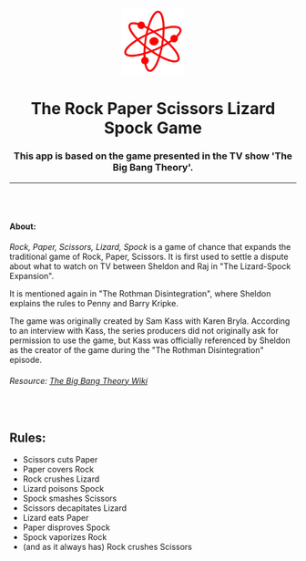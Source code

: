<p align="center" dir="auto">
<a rel="noopener noreferrer" href="https://github.com/esthevlana/rock_paper_scissor_lizard_spock_game" target="_blank">
<img src="./public/docs/assets/bbt_atom.png" width="110" style="max-width: 100%;"> </a> </p>
<h1 align="center" dir="auto"><strong>The Rock Paper Scissors Lizard Spock Game</strong></h1>
<h3 align="center" dir="auto">This app is based on the game presented in the TV show 'The Big Bang Theory'.</h3>
<hr>
<br>
<br>
<h4><strong>About:</strong></h4>
<p><em>Rock, Paper, Scissors, Lizard, Spock</em> is a game of chance that expands the traditional game of Rock, Paper, Scissors. It is first used to settle a dispute about what to watch on TV between Sheldon and Raj in "The Lizard-Spock Expansion".</p>
<p>It is mentioned again in "The Rothman Disintegration", where Sheldon explains the rules to Penny and Barry Kripke.</p>
<p>The game was originally created by Sam Kass with Karen Bryla. According to an interview with Kass, the series producers did not originally ask for permission to use the game, but Kass was officially referenced by Sheldon as the creator of the game during the "The Rothman Disintegration" episode.</p>
<h6>Resource: <a href="https://bigbangtheory.fandom.com/wiki/Rock,_Paper,_Scissors,_Lizard,_Spock" targed="_blank">The Big Bang Theory Wiki</a></h6>
<br>
<h2><strong>Rules:</strong></h2>
<ul>
  <li>Scissors cuts Paper</li>
  <li>Paper covers Rock</li>
  <li>Rock crushes Lizard</li>
  <li>Lizard poisons Spock</li>
  <li>Spock smashes Scissors</li>
  <li>Scissors decapitates Lizard</li>
  <li>Lizard eats Paper</li>
  <li>Paper disproves Spock</li>
  <li>Spock vaporizes Rock</li>
  <li>(and as it always has) Rock crushes Scissors</li>
</ul>
<br>
